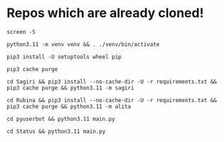 # Repos which are already cloned!


```
screen -S 
```
```
python3.11 -m venv venv && . ./venv/bin/activate
```
```
pip3 install -U setuptools wheel pip
```
```
pip3 cache purge
```
```
cd Sagiri && pip3 install --no-cache-dir -U -r requirements.txt && pip3 cache purge && python3.11 -m sagiri
```
```
cd Rubina && pip3 install --no-cache-dir -U -r requirements.txt && pip3 cache purge && python3.11 -m alita
```
```
cd pyuserbot && python3.11 main.py
```
```
cd Status && python3.11 main.py
```
